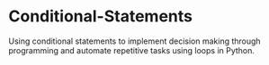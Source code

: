 # Conditional-Statements
Using conditional statements to implement decision making through programming and automate repetitive tasks using loops in Python.

